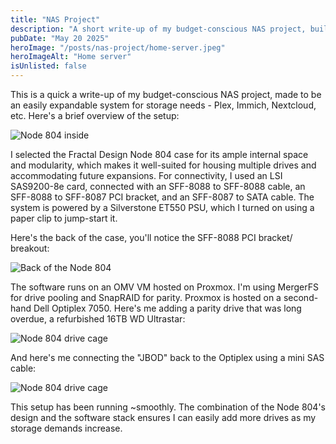 ```yaml
---
title: "NAS Project"
description: "A short write-up of my budget-conscious NAS project, built for expandability and home storage needs like Plex, Immich, and Nextcloud, using a Fractal Design Node 804, Proxmox, and OpenMediaVault running on an old Dell Optiplex" 
pubDate: "May 20 2025"
heroImage: "/posts/nas-project/home-server.jpeg"
heroImageAlt: "Home server"
isUnlisted: false
---
```


This is a quick a write-up of my budget-conscious NAS project, made to be an easily expandable system for storage needs - Plex, Immich, Nextcloud, etc. Here's a brief overview of the setup:

![Node 804 inside](/posts/nas-project/node-804-inside.jpeg "Node 804 inside")

I selected the Fractal Design Node 804 case for its ample internal space and modularity, which makes it well-suited for housing multiple drives and accommodating future expansions. For connectivity, I used an LSI SAS9200-8e card, connected with an SFF-8088 to SFF-8088 cable, an SFF-8088 to SFF-8087 PCI bracket, and an SFF-8087 to SATA cable. The system is powered by a Silverstone ET550 PSU, which I turned on using a paper clip to jump-start it.

Here's the back of the case, you'll notice the SFF-8088 PCI bracket/ breakout:

![Back of the Node 804](/posts/nas-project/node-804-back.jpeg "Back of the Node 804")

The software runs on an OMV VM hosted on Proxmox. I'm using MergerFS for drive pooling and SnapRAID for parity. Proxmox is hosted on a second-hand Dell Optiplex 7050. Here's me adding a parity drive that was long overdue, a refurbished 16TB WD Ultrastar:

![Node 804 drive cage](/posts/nas-project/node-804-drive-cage.jpeg "Node 804 drive cage")

And here's me connecting the "JBOD" back to the Optiplex using a mini SAS cable:

![Node 804 drive cage](/posts/nas-project/sff-cable-connected.jpeg "Node 804 drive cage")

This setup has been running ~smoothly. The combination of the Node 804's design and the software stack ensures I can easily add more drives as my storage demands increase.

